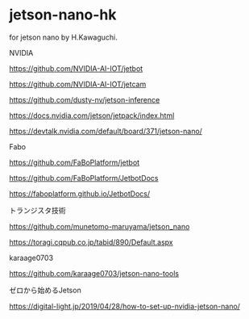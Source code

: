 # jetson-nano-hk
for jetson nano by H.Kawaguchi.

NVIDIA

https://github.com/NVIDIA-AI-IOT/jetbot

https://github.com/NVIDIA-AI-IOT/jetcam

https://github.com/dusty-nv/jetson-inference

https://docs.nvidia.com/jetson/jetpack/index.html

https://devtalk.nvidia.com/default/board/371/jetson-nano/

Fabo

https://github.com/FaBoPlatform/jetbot

https://github.com/FaBoPlatform/JetbotDocs

https://faboplatform.github.io/JetbotDocs/

トランジスタ技術

https://github.com/munetomo-maruyama/jetson_nano

https://toragi.cqpub.co.jp/tabid/890/Default.aspx

karaage0703

https://github.com/karaage0703/jetson-nano-tools

ゼロから始めるJetson

https://digital-light.jp/2019/04/28/how-to-set-up-nvidia-jetson-nano/
